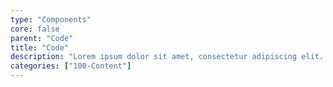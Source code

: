 ```yaml
---
type: "Components"
core: false
parent: "Code"
title: "Code"
description: "Lorem ipsum dolor sit amet, consectetur adipiscing elit. Nunc tempus laoreet leo sit amet iaculis."
categories: ["100-Content"]
---
```


